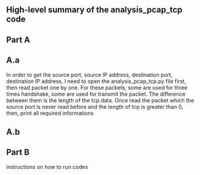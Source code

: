 ## High-level summary of the analysis_pcap_tcp code
## Part A
## A.a
In order to get the source port, source IP address, destination port, destination IP address, I need to open the analysis_pcap_tcp.py file first, then read
packet one by one. For these packets, some are used for three times handshake, some are used for transmit the packet. The difference between them is the
length of the tcp.data. Once read the packet which the source port is never read before and the length of tcp is greater than 0, then, print all required
informations
## A.b
## Part B
instructions on how to run codes

